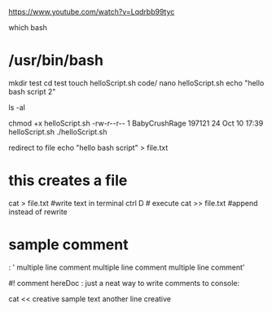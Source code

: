 https://www.youtube.com/watch?v=Lqdrbb99tyc

which bash
# /usr/bin/bash
mkdir test cd test
touch helloScript.sh
code/ nano helloScript.sh
echo "hello bash script 2"

ls -al

chmod +x helloScript.sh
-rw-r--r-- 1 BabyCrushRage 197121 24 Oct 10 17:39 helloScript.sh
./helloScript.sh

redirect to file
echo "hello bash script" > file.txt
# this creates a file

cat > file.txt
#write text in terminal
ctrl D # execute
cat >> file.txt #append instead of rewrite
# sample comment
: '
multiple line comment
multiple line comment
multiple line comment'

#! comment
hereDoc : just a neat way to write comments to console:

cat << creative
sample text
another line
creative



